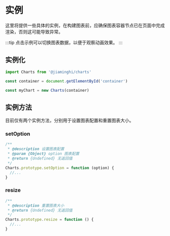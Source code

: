 # 实例

这里将提供一些具体的实例，在构建图表前，应确保图表容器节点已在页面中完成渲染，否则这可能导致异常。

:::tip
点击示例可以切换图表数据，以便于观察动画效果。
:::

## 实例化

```js
import Charts from '@jiaminghi/charts'

const container = document.getElementById('container')

const myChart = new Charts(container)
```

## 实例方法

目前仅有两个实例方法，分别用于设置图表配置和重置图表大小。

### setOption

```js
/**
 * @description 设置图表配置
 * @param {Object} option 图表配置
 * @return {Undefined} 无返回值
 */
Charts.prototype.setOption = function (option) {
  //...
}
```

### resize

```js
/**
 * @description 重置图表大小
 * @return {Undefined} 无返回值
 */
Charts.prototype.resize = function () {
  //...
}
```

<script>

export default{
  data () {
    return {
    }
  }
}
</script>